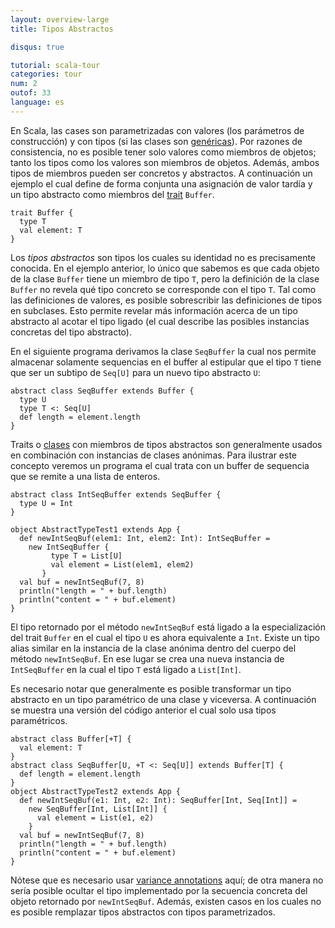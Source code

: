 ```yaml
---
layout: overview-large
title: Tipos Abstractos

disqus: true

tutorial: scala-tour
categories: tour
num: 2
outof: 33
language: es
---
```


En Scala, las cases son parametrizadas con valores (los parámetros de construcción) y con tipos (si las clases son [genéricas](generic-classes.html)). Por razones de consistencia, no es posible tener solo valores como miembros de objetos; tanto los tipos como los valores son miembros de objetos. Además, ambos tipos de miembros pueden ser concretos y abstractos.
A continuación un ejemplo el cual define de forma conjunta una asignación de valor tardía y un tipo abstracto como miembros del [trait](traits.html) `Buffer`.
 
    trait Buffer {
      type T
      val element: T
    }
 
Los *tipos abstractos* son tipos los cuales su identidad no es precisamente conocida. En el ejemplo anterior, lo único que sabemos es que cada objeto de la clase `Buffer` tiene un miembro de tipo `T`, pero la definición de la clase `Buffer` no revela qué tipo concreto se corresponde con el tipo `T`. Tal como las definiciones de valores, es posible sobrescribir las definiciones de tipos en subclases. Esto permite revelar más información acerca de un tipo abstracto al acotar el tipo ligado (el cual describe las posibles instancias concretas del tipo abstracto).

En el siguiente programa derivamos la clase `SeqBuffer` la cual nos permite almacenar solamente sequencias en el buffer al estipular que el tipo `T` tiene que ser un subtipo de `Seq[U]` para un nuevo tipo abstracto `U`:
 
    abstract class SeqBuffer extends Buffer {
      type U
      type T <: Seq[U]
      def length = element.length
    }
 
Traits o [clases](classes.html) con miembros de tipos abstractos son generalmente usados en combinación con instancias de clases anónimas. Para ilustrar este concepto veremos un programa el cual trata con un buffer de sequencia que se remite a una lista de enteros.
 
    abstract class IntSeqBuffer extends SeqBuffer {
      type U = Int
    }
    
    object AbstractTypeTest1 extends App {
      def newIntSeqBuf(elem1: Int, elem2: Int): IntSeqBuffer =
        new IntSeqBuffer {
             type T = List[U]
             val element = List(elem1, elem2)
           }
      val buf = newIntSeqBuf(7, 8)
      println("length = " + buf.length)
      println("content = " + buf.element)
    }
 
El tipo retornado por el método `newIntSeqBuf` está ligado a la especialización del trait `Buffer` en el cual el tipo `U` es ahora equivalente a `Int`. Existe un tipo alias similar en la instancia de la clase anónima dentro del cuerpo del método `newIntSeqBuf`. En ese lugar se crea una nueva instancia de `IntSeqBuffer` en la cual el tipo `T` está ligado a `List[Int]`.

Es necesario notar que generalmente es posible transformar un tipo abstracto en un tipo paramétrico de una clase y viceversa. A continuación se muestra una versión del código anterior el cual solo usa tipos paramétricos.
 
    abstract class Buffer[+T] {
      val element: T
    }
    abstract class SeqBuffer[U, +T <: Seq[U]] extends Buffer[T] {
      def length = element.length
    }
    object AbstractTypeTest2 extends App {
      def newIntSeqBuf(e1: Int, e2: Int): SeqBuffer[Int, Seq[Int]] =
        new SeqBuffer[Int, List[Int]] {
          val element = List(e1, e2)
        }
      val buf = newIntSeqBuf(7, 8)
      println("length = " + buf.length)
      println("content = " + buf.element)
    }
 
Nótese que es necesario usar [variance annotations](variances.html) aquí; de otra manera no sería posible ocultar el tipo implementado por la secuencia concreta del objeto retornado por `newIntSeqBuf`. Además, existen casos en los cuales no es posible remplazar tipos abstractos con tipos parametrizados.
